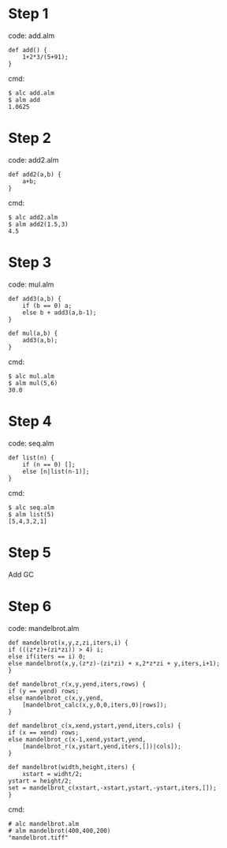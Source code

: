 # Step 1

code: add.alm

    def add() {
        1+2*3/(5+91);
    }

cmd:

    $ alc add.alm
    $ alm add
    1.0625

# Step 2

code: add2.alm

    def add2(a,b) {
        a+b;
    }

cmd:

    $ alc add2.alm
    $ alm add2(1.5,3)
    4.5

# Step 3

code: mul.alm

    def add3(a,b) {
        if (b == 0) a;
        else b + add3(a,b-1);
    }

    def mul(a,b) {
        add3(a,b);
    }

cmd:

    $ alc mul.alm
    $ alm mul(5,6)
    30.0

# Step 4

code: seq.alm

    def list(n) {
        if (n == 0) [];
        else [n|list(n-1)];
    }

cmd:

    $ alc seq.alm
    $ alm list(5)
    [5,4,3,2,1]

# Step 5

Add GC

# Step 6

code: mandelbrot.alm

    def mandelbrot(x,y,z,zi,iters,i) {
	if (((z*z)+(zi*zi)) > 4) i;
	else if(iters == i) 0;
	else mandelbrot(x,y,(z*z)-(zi*zi) + x,2*z*zi + y,iters,i+1);
    }

    def mandelbrot_r(x,y,yend,iters,rows) {
	if (y == yend) rows;
	else mandelbrot_c(x,y,yend,
		[mandelbrot_calc(x,y,0,0,iters,0)|rows]);
    }

    def mandelbrot_c(x,xend,ystart,yend,iters,cols) {
	if (x == xend) rows;
	else mandelbrot_c(x-1,xend,ystart,yend,
		[mandelbrot_r(x,ystart,yend,iters,[])|cols]);
    }

    def mandelbrot(width,height,iters) {
        xstart = widht/2;
	ystart = height/2;
	set = mandelbrot_c(xstart,-xstart,ystart,-ystart,iters,[]);
    }


cmd:

    # alc mandelbrot.alm
    # alm mandelbrot(400,400,200)
    "mandelbrot.tiff"